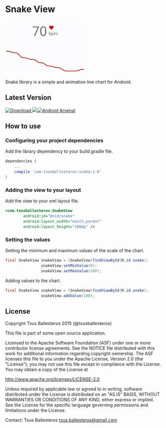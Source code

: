 Snake View
=====================

![](assets/demo.gif)

Snake library is a simple and animation line chart for Android.

## Latest Version

[ ![Download](https://api.bintray.com/packages/txusballesteros/maven/Snake/images/download.svg) ](https://bintray.com/txusballesteros/maven/Snake/_latestVersion) ![](https://img.shields.io/badge/platform-android-green.svg)[![Android Arsenal](https://img.shields.io/badge/Android%20Arsenal-Snake-green.svg?style=flat)](https://android-arsenal.com/details/1/2675)

## How to use

### Configuring your project dependencies

Add the library dependency to your build.gradle file.

```groovy
dependencies {
    ...
    compile 'com.txusballesteros:snake:1.0'
}
```

### Adding the view to your layout

Add the view to your xml layout file.

```xml
<com.txusballesteros.SnakeView
        android:id="@+id/snake"
        android:layout_width="match_parent"
        android:layout_height="100dp" />
```

### Setting the values

Setting the minimum and maximum values of the scale of the chart.

```java
final SnakeView snakeView = (SnakeView)findViewById(R.id.snake);
                snakeView.setMinValue(0);
                snakeView.setMaxValue(100);
```

Adding values to the chart.

```java
final SnakeView snakeView = (SnakeView)findViewById(R.id.snake);
                snakeView.addValue(100);
```

## License

Copyright Txus Ballesteros 2015 (@txusballesteros)

This file is part of some open source application.

Licensed to the Apache Software Foundation (ASF) under one
or more contributor license agreements.  See the NOTICE file
distributed with this work for additional information
regarding copyright ownership.  The ASF licenses this file
to you under the Apache License, Version 2.0 (the
"License"); you may not use this file except in compliance
with the License.  You may obtain a copy of the License at

  http://www.apache.org/licenses/LICENSE-2.0

Unless required by applicable law or agreed to in writing,
software distributed under the License is distributed on an
"AS IS" BASIS, WITHOUT WARRANTIES OR CONDITIONS OF ANY
KIND, either express or implied.  See the License for the
specific language governing permissions and limitations
under the License.

Contact: Txus Ballesteros <txus.ballesteros@gmail.com>